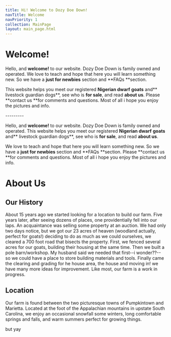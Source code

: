 ```yaml
---
title: Hi! Welcome to Dozy Doe Down!
navTitle: Welcome
navPriority: 1
collection: MainPage
layout: main_page.html
---
```

# Welcome!

Hello, and **welcome!** to our website. Dozy Doe Down is family owned and operated. We love to teach and hope that here you will learn something new. So we have a **just for newbies** section and **FAQs **section. 

This website helps you meet our registered **Nigerian dwarf** **goats** and** livestock guardian dogs**, see who is **for sale**, and read **about us**. Please **contact us **for comments and questions. Most of all i hope you enjoy the pictures and info.

\---------

Hello, and **welcome!** to our website. Dozy Doe Down is family owned and operated. This website helps you meet our registered **Nigerian dwarf** **goats** and** livestock guardian dogs**, see who is **for sale**, and read **about us**. 

We love to teach and hope that here you will learn something new. So we have a **just for newbies** section and **FAQs **section. Please **contact us **for comments and questions. Most of all i hope you enjoy the pictures and info.



# About Us

## Our History

About 15 years ago we started looking for a location to build our farm. Five years later, after seeing dozens of places, one providentially fell into our laps. An acquaintance was selling some property at an auction. We had only two days notice, but we got our 23 acres of heaven (woodland actually, perfect for goats!) deciding to do as much as we could ourselves, we cleared a 700 foot road that bisects the property. First, we fenced several acres for our goats, building their housing at the same time. Then we built a pole barn/workshop. My husband said we needed that first--i wonder??-- so we could have a place to store building materials and tools. Finally came the clearing and grading for he house area, the house and moving in! we have many more  ideas for improvement. Like most, our farm is a work in progress.

## Location

Our farm is found between the two picturesque towns of Pumpkintown and Marietta. Located at the foot of the Appalachian mountains in upstate South Carolina, we enjoy an occasional snowfall some winters, long comfortable springs and falls, and warm summers perfect for growing things.

but yay
